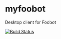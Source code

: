 # myfoobot
Desktop client for Foobot

[![Build Status](https://travis-ci.org/romainmoreau/myfoobot.svg?branch=master)](https://travis-ci.org/romainmoreau/myfoobot)
